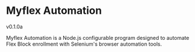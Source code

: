 # Myflex Automation

v0.1.0a

Myflex Automation is a Node.js configurable program designed to automate Flex Block enrollment with Selenium's browser automation tools.
